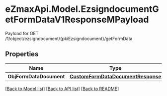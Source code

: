 # eZmaxApi.Model.EzsigndocumentGetFormDataV1ResponseMPayload
Payload for GET /1/object/ezsigndocument/{pkiEzsigndocument}/getFormData

## Properties

Name | Type | Description | Notes
------------ | ------------- | ------------- | -------------
**ObjFormDataDocument** | [**CustomFormDataDocumentResponse**](CustomFormDataDocumentResponse.md) |  | 

[[Back to Model list]](../README.md#documentation-for-models) [[Back to API list]](../README.md#documentation-for-api-endpoints) [[Back to README]](../README.md)

